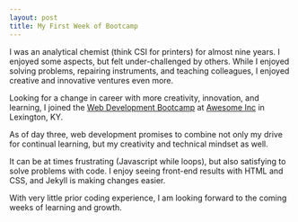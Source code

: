 ```yaml
---
layout: post
title: My First Week of Bootcamp
---
```


I was an analytical chemist (think CSI for printers) for almost nine years.  I enjoyed some aspects, but felt under-challenged by others.  While I enjoyed solving problems, repairing instruments, and teaching colleagues, I enjoyed creative and innovative ventures even more.

Looking for a change in career with more creativity, innovation, and learning, I  joined the <a href="https://en.wikipedia.org/wiki/Coding_Bootcamp">Web Development Bootcamp</a> at <a href="https://www.awesomeinc.org">Awesome Inc</a> in Lexington, KY.

As of day three, web development promises to combine not only my drive for continual learning, but my creativity and technical mindset as well. 

It can be at times frustrating (Javascript while loops), but also satisfying to solve problems with code.  I enjoy seeing front-end results with HTML and CSS, and Jekyll is making changes easier.  

With very little prior coding experience, I am looking forward to the coming weeks of learning and growth.
